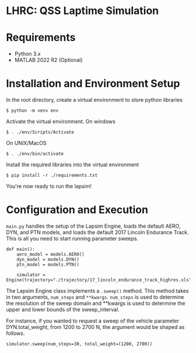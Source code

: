 # LHRC: QSS Laptime Simulation

# Requirements
 - Python 3.x
 - MATLAB 2022 R2 (Optional)

# Installation and Environment Setup
In the root directory, create a virtual environment to store python libraries
```
$ python -m venv env
```

Activate the virtual environment. On windows
```
$ . ./env/Scripts/Activate
```
On UNIX/MacOS
```
$ . ./env/bin/activate
```

Install the required libraries into the virtual environment
```
$ pip install -r ./requirements.txt
```

You're now ready to run the lapsim!

# Configuration and Execution

`main.py` handles the setup of the Lapsim Engine, loads the default AERO, DYN, and PTN models, and loads the default 2017 Lincoln Endurance Track. This is all you need to start running parameter sweeps.
```
def main():
    aero_model = models.AERO()
    dyn_model = models.DYN()
    ptn_model = models.PTN()

    simulator = Engine(trajectory="./trajectory/17_lincoln_endurance_track_highres.xls")
```

The Lapsim Engine class implements a `.sweep()` method. This method takes in two arguments, `num_steps` and `**kwargs`. `num_steps` is used to determine the resolution of the sweep domain and **kwargs is used to determine the upper and lower bounds of the sweep_interval.

For instance, if you wanted to request a sweep of the vehicle parameter DYN.total_weight, from 1200 to 2700 N, the argument would be shaped as follows.

``` 
simulator.sweep(num_steps=30, total_weight=(1200, 2700))
```
